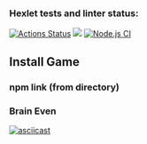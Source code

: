 ### Hexlet tests and linter status:
[![Actions Status](https://github.com/web-asya/frontend-project-lvl1/workflows/hexlet-check/badge.svg)](https://github.com/web-asya/frontend-project-lvl1/actions)
<a href="https://codeclimate.com/github/web-asya/frontend-project-lvl1/maintainability"><img src="https://api.codeclimate.com/v1/badges/d9b4e4ecd66f21aefff5/maintainability" /></a>
[![Node.js CI](https://github.com/web-asya/frontend-project-lvl1/actions/workflows/nodejs.yml/badge.svg)](https://github.com/web-asya/frontend-project-lvl1/actions/workflows/nodejs.yml)
## Install Game
### npm link (from directory)
### Brain Even
[![asciicast](https://asciinema.org/a/Ln771nmVEuVamK08CgvN3kqpv.svg)](https://asciinema.org/a/Ln771nmVEuVamK08CgvN3kqpv)
